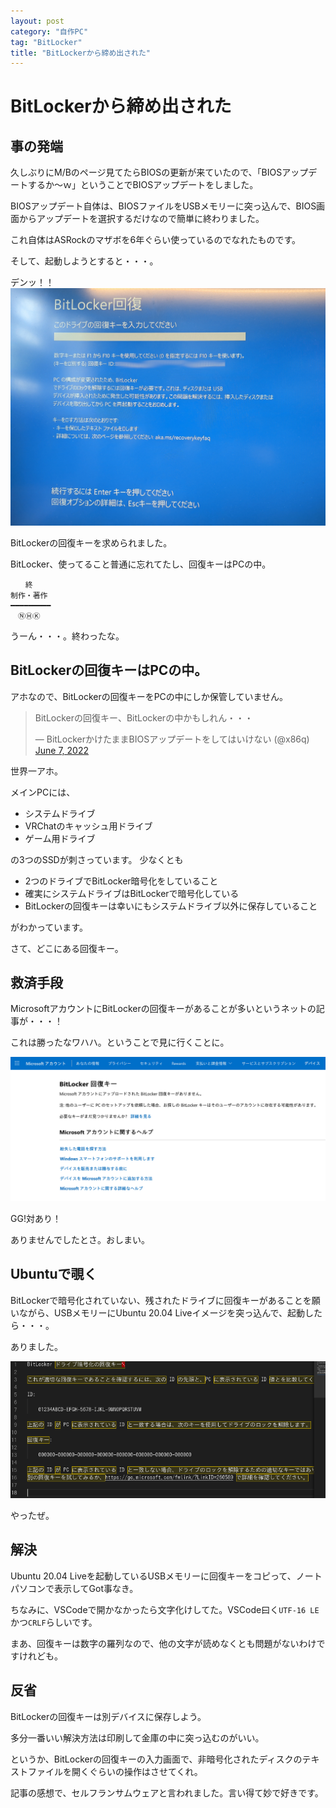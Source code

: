 ```yaml
---
layout: post
category: "自作PC"
tag: "BitLocker"
title: "BitLockerから締め出された"
---
```


# BitLockerから締め出された
## 事の発端
久しぶりにM/Bのページ見てたらBIOSの更新が来ていたので、「BIOSアップデートするか〜ｗ」ということでBIOSアップデートをしました。

BIOSアップデート自体は、BIOSファイルをUSBメモリーに突っ込んで、BIOS画面からアップデートを選択するだけなので簡単に終わりました。

これ自体はASRockのマザボを6年ぐらい使っているのでなれたものです。

そして、起動しようとすると・・・。

デンッ！！
![BitLocker Recovery Key Display](/assets/img/2022/06/07/PXL_20220607_041550766.jpg)

BitLockerの回復キーを求められました。

BitLocker、使ってること普通に忘れてたし、回復キーはPCの中。

```
　　終
制作・著作
━━━━━━━━━
　ⓃⒽⓀ
```

うーん・・・。終わったな。

## BitLockerの回復キーはPCの中。
アホなので、BitLockerの回復キーをPCの中にしか保管していません。

<blockquote class="twitter-tweet"><p lang="ja" dir="ltr">BitLockerの回復キー、BitLockerの中かもしれん・・・</p>&mdash; BitLockerかけたままBIOSアップデートをしてはいけない (@x86q) <a href="https://twitter.com/x86q/status/1533987342448742401?ref_src=twsrc%5Etfw">June 7, 2022</a></blockquote> <script async src="https://platform.twitter.com/widgets.js" charset="utf-8"></script>
世界一アホ。

メインPCには、

- システムドライブ
- VRChatのキャッシュ用ドライブ
- ゲーム用ドライブ

の3つのSSDが刺さっています。
少なくとも

- 2つのドライブでBitLocker暗号化をしていること
- 確実にシステムドライブはBitLockerで暗号化している
- BitLockerの回復キーは幸いにもシステムドライブ以外に保存していること

がわかっています。

さて、どこにある回復キー。

## 救済手段
MicrosoftアカウントにBitLockerの回復キーがあることが多いというネットの記事が・・・！

これは勝ったなワハハ。ということで見に行くことに。

![Microsoft Account BitLocker Page](/assets/img/2022/06/07/microsoft_account.png)

GG!対あり！

ありませんでしたとさ。おしまい。

## Ubuntuで覗く
BitLockerで暗号化されていない、残されたドライブに回復キーがあることを願いながら、USBメモリーにUbuntu 20.04 Liveイメージを突っ込んで、起動したら・・・。

ありました。

![BitLocker Revocery Key](/assets/img/2022/06/07/bitlocker_recovery-key.png)

やったぜ。

## 解決
Ubuntu 20.04 Liveを起動しているUSBメモリーに回復キーをコピって、ノートパソコンで表示してGot事なき。

ちなみに、VSCodeで開かなかったら文字化けしてた。VSCode曰く`UTF-16 LE`かつ`CRLF`らしいです。

まあ、回復キーは数字の羅列なので、他の文字が読めなくとも問題がないわけですけれども。

## 反省
BitLockerの回復キーは別デバイスに保存しよう。

多分一番いい解決方法は印刷して金庫の中に突っ込むのがいい。

というか、BitLockerの回復キーの入力画面で、非暗号化されたディスクのテキストファイルを開くぐらいの操作はさせてくれ。

記事の感想で、セルフランサムウェアと言われました。言い得て妙で好きです。